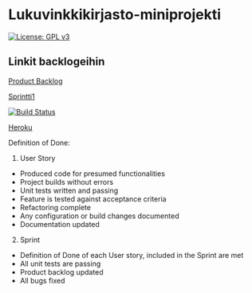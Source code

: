 # Lukuvinkkikirjasto-miniprojekti

[![License: GPL v3](https://img.shields.io/badge/License-GPL%20v3-blue.svg)](https://www.gnu.org/licenses/gpl-3.0)

## Linkit backlogeihin

[Product Backlog](https://docs.google.com/spreadsheets/d/1Aro0I-WY7YCHkPSGKGB8r2TdpK9SfSF0zFdTCQ5nMlM/edit#gid=0)

[Sprintti1](https://docs.google.com/spreadsheets/d/1Aro0I-WY7YCHkPSGKGB8r2TdpK9SfSF0zFdTCQ5nMlM/edit#gid=1931689956)

[![Build Status](https://travis-ci.org/karoliinaemilia/Lukuvinkkikirjasto-miniprojekti.svg?branch=master)](https://travis-ci.org/karoliinaemilia/Lukuvinkkikirjasto-miniprojekti)

[Heroku](https://lukuvinkkikirjasto.herokuapp.com/)


Definition of Done:

1. User Story

- Produced code for presumed functionalities
- Project builds without errors
- Unit tests written and passing
- Feature is tested against acceptance criteria
- Refactoring complete
- Any configuration or build changes documented
- Documentation updated

2. Sprint

- Definition of Done of each User story, included in the Sprint are met
- All unit tests are passing
- Product backlog updated
- All bugs fixed

